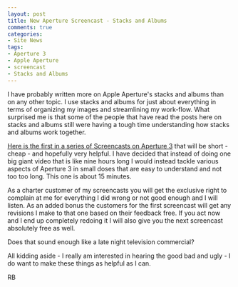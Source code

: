 ```yaml
---
layout: post
title: New Aperture Screencast - Stacks and Albums
comments: true
categories:
- Site News
tags:
- Aperture 3
- Apple Aperture
- screencast
- Stacks and Albums
---
```

I have probably written more on Apple Aperture's stacks and albums than on any other topic. I use stacks and albums for just about everything in terms of organizing my images and streamlining my work-flow. What surprised me is that some of the people that have read the posts here on stacks and albums still were having a tough time understanding how stacks and albums work together.

<a href="http://photo.rwboyer.com/aperture-3-screencasts/">Here is the first in a series of Screencasts on Aperture 3</a> that will be short - cheap - and hopefully very helpful. I have decided that instead of doing one big giant video that is like nine hours long I would instead tackle various aspects of Aperture 3 in small doses that are easy to understand and not too too long. This one is about 15 minutes.

As a charter customer of my screencasts you will get the exclusive right to complain at me for everything I did wrong or not good enough and I will listen. As an added bonus the customers for the first screencast will get any revisions I make to that one based on their feedback free. If you act now and I end up completely redoing it I will also give you the next screencast absolutely free as well.

Does that sound enough like a late night television commercial?

All kidding aside - I really am interested in hearing the good bad and ugly - I do want to make these things as helpful as I can.

RB